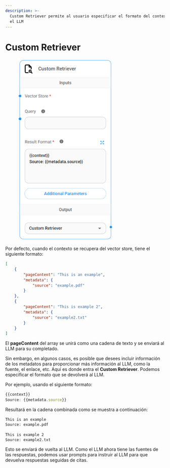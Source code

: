 ```yaml
---
description: >-
  Custom Retriever permite al usuario especificar el formato del contexto para
  el LLM
---
```


# Custom Retriever

<figure><img src="../../../../.gitbook/assets/image (3) (1) (1).png" alt="" width="298"><figcaption></figcaption></figure>

Por defecto, cuando el contexto se recupera del vector store, tiene el siguiente formato:

```json
[ 
    {
        "pageContent": "This is an example",
        "metadata": {
            "source": "example.pdf"
        }
    },
    {
        "pageContent": "This is example 2",
        "metadata": {
            "source": "example2.txt"
        }
    }
]
```

El **pageContent** del array se unirá como una cadena de texto y se enviará al LLM para su completado.

Sin embargo, en algunos casos, es posible que desees incluir información de los metadatos para proporcionar más información al LLM, como la fuente, el enlace, etc. Aquí es donde entra el **Custom Retriever**. Podemos especificar el formato que se devolverá al LLM.

Por ejemplo, usando el siguiente formato:

```javascript
{{context}}
Source: {{metadata.source}}
```

Resultará en la cadena combinada como se muestra a continuación:

```
This is an example
Source: example.pdf

This is example 2
Source: example2.txt
```

Esto se enviará de vuelta al LLM. Como el LLM ahora tiene las fuentes de las respuestas, podemos usar prompts para instruir al LLM para que devuelva respuestas seguidas de citas.
